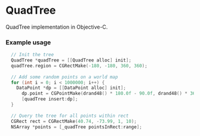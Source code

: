 QuadTree
========

QuadTree implementation in Objective-C.

### Example usage
```objectivec
  // Init the tree
  QuadTree *quadTree = [[QuadTree alloc] init];
  quadTree.region = CGRectMake(-180, -180, 360, 360);
  
  // Add some random points on a world map
  for (int i = 0; i < 1000000; i++) {
  	DataPoint *dp = [[DataPoint alloc] init];
	  dp.point = CGPointMake(drand48() * 180.0f - 90.0f, drand48() * 360.0f - 180.0f);
	  [quadTree insert:dp];
  }
  
  // Query the tree for all points within rect
  CGRect rect = CGRectMake(40.74, -73.99, 1, 10);
  NSArray *points = [_quadTree pointsInRect:range];
```

